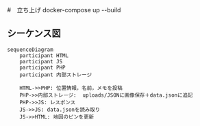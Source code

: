 #　立ち上げ
docker-compose up --build

## シーケンス図

```mermaid
sequenceDiagram
    participant HTML
    participant JS
    participant PHP
    participant 内部ストレージ

    HTML->>PHP: 位置情報，名前，メモを投稿
    PHP->>内部ストレージ:  uploads/JSONに画像保存＋data.jsonに追記
    PHP->>JS: レスポンス
    JS->>JS: data.jsonを読み取り
    JS->>HTML: 地図のピンを更新
```
